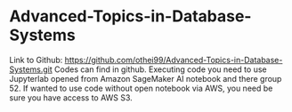 # Advanced-Topics-in-Database-Systems

Link to Github: https://github.com/othei99/Advanced-Topics-in-Database-Systems.git
Codes can find in github. Executing code you need to use Jupyterlab opened from Amazon SageMaker AI notebook and there group 52. If wanted to use code without open notebook via AWS, you need be sure you have access to AWS S3.

